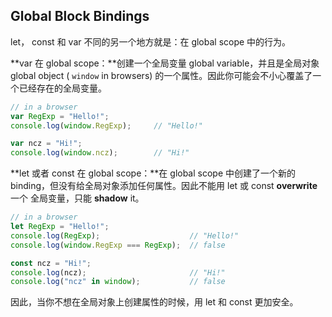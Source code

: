 ## Global Block Bindings

let， const 和 var 不同的另一个地方就是：在 global scope 中的行为。

**var 在 global scope：**创建一个全局变量 global variable，并且是全局对象 global object \( `window` in browsers\) 的一个属性。因此你可能会不小心覆盖了一个已经存在的全局变量。

```js
// in a browser
var RegExp = "Hello!";
console.log(window.RegExp);     // "Hello!"

var ncz = "Hi!";
console.log(window.ncz);        // "Hi!"
```

**let 或者 const 在 global scope：**在 global scope 中创建了一个新的 binding，但没有给全局对象添加任何属性。因此不能用 let 或 const **overwrite** 一个 全局变量，只能 **shadow** it。

```js
// in a browser
let RegExp = "Hello!";
console.log(RegExp);                    // "Hello!"
console.log(window.RegExp === RegExp);  // false

const ncz = "Hi!";
console.log(ncz);                       // "Hi!"
console.log("ncz" in window);           // false
```

因此，当你不想在全局对象上创建属性的时候，用 let 和 const 更加安全。

